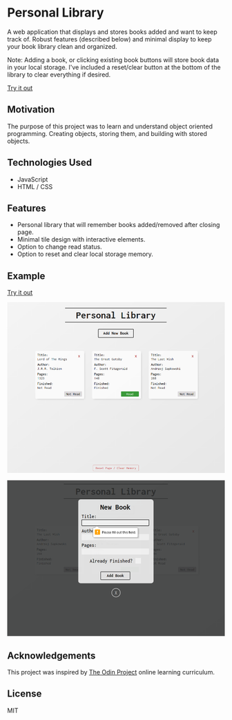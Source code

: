 
# Personal Library

A web application that displays and stores books added and want to keep track of. Robust features (described below) and minimal display to keep your book library clean and organized.

Note: Adding a book, or clicking existing book buttons will store book data in your local storage. I've included a reset/clear button at the bottom of the library to clear everything if desired.

[Try it out](https://jmilll.github.io/personal-library/)

## Motivation

The purpose of this project was to learn and understand object oriented programming. Creating objects, storing them, and building with stored objects.

## Technologies Used

* JavaScript
* HTML / CSS

## Features

* Personal library that will remember books added/removed after closing page.
* Minimal tile design with interactive elements.
* Option to change read status.
* Option to reset and clear local storage memory.



## Example
[Try it out](https://jmilll.github.io/personal-library/)

![Default Page](assets/demo1.png)

![Add Book](assets/demo2.png)


## Acknowledgements

This project was inspired by [The Odin Project](https://www.theodinproject.com/courses/javascript/lessons/library) online learning curriculum.

## License

MIT